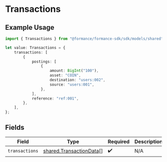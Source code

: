 # Transactions

## Example Usage

```typescript
import { Transactions } from "@formance/formance-sdk/sdk/models/shared";

let value: Transactions = {
    transactions: [
        {
            postings: [
                {
                    amount: BigInt("100"),
                    asset: "COIN",
                    destination: "users:002",
                    source: "users:001",
                },
            ],
            reference: "ref:001",
        },
    ],
};
```

## Fields

| Field                                                                     | Type                                                                      | Required                                                                  | Description                                                               |
| ------------------------------------------------------------------------- | ------------------------------------------------------------------------- | ------------------------------------------------------------------------- | ------------------------------------------------------------------------- |
| `transactions`                                                            | [shared.TransactionData](../../../sdk/models/shared/transactiondata.md)[] | :heavy_check_mark:                                                        | N/A                                                                       |
